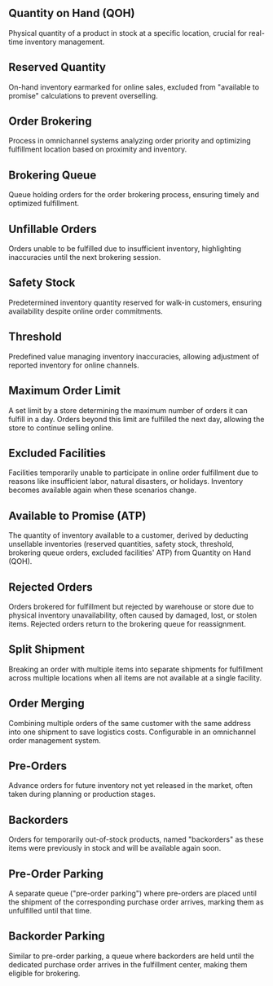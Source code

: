 ## Quantity on Hand (QOH)
Physical quantity of a product in stock at a specific location, crucial for real-time inventory management.

## Reserved Quantity
On-hand inventory earmarked for online sales, excluded from "available to promise" calculations to prevent overselling.

## Order Brokering
Process in omnichannel systems analyzing order priority and optimizing fulfillment location based on proximity and inventory.

## Brokering Queue
Queue holding orders for the order brokering process, ensuring timely and optimized fulfillment.

## Unfillable Orders
Orders unable to be fulfilled due to insufficient inventory, highlighting inaccuracies until the next brokering session.

## Safety Stock
Predetermined inventory quantity reserved for walk-in customers, ensuring availability despite online order commitments.

## Threshold
Predefined value managing inventory inaccuracies, allowing adjustment of reported inventory for online channels.

## Maximum Order Limit
A set limit by a store determining the maximum number of orders it can fulfill in a day. Orders beyond this limit are fulfilled the next day, allowing the store to continue selling online.

## Excluded Facilities
Facilities temporarily unable to participate in online order fulfillment due to reasons like insufficient labor, natural disasters, or holidays. Inventory becomes available again when these scenarios change.

## Available to Promise (ATP)
The quantity of inventory available to a customer, derived by deducting unsellable inventories (reserved quantities, safety stock, threshold, brokering queue orders, excluded facilities' ATP) from Quantity on Hand (QOH).

## Rejected Orders
Orders brokered for fulfillment but rejected by warehouse or store due to physical inventory unavailability, often caused by damaged, lost, or stolen items. Rejected orders return to the brokering queue for reassignment.

## Split Shipment
Breaking an order with multiple items into separate shipments for fulfillment across multiple locations when all items are not available at a single facility.

## Order Merging
Combining multiple orders of the same customer with the same address into one shipment to save logistics costs. Configurable in an omnichannel order management system.

## Pre-Orders
Advance orders for future inventory not yet released in the market, often taken during planning or production stages.

## Backorders
Orders for temporarily out-of-stock products, named "backorders" as these items were previously in stock and will be available again soon.

## Pre-Order Parking
A separate queue ("pre-order parking") where pre-orders are placed until the shipment of the corresponding purchase order arrives, marking them as unfulfilled until that time.

## Backorder Parking
Similar to pre-order parking, a queue where backorders are held until the dedicated purchase order arrives in the fulfillment center, making them eligible for brokering.
